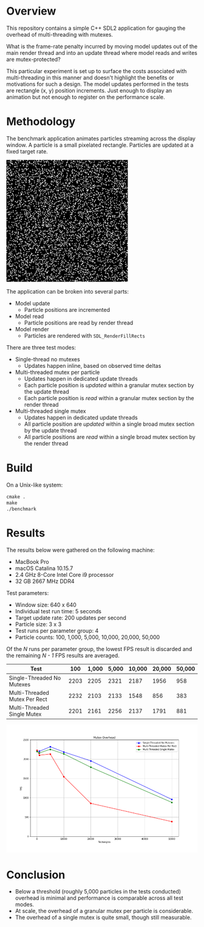 # Overview

This repository contains a simple C++ SDL2 application for gauging the overhead of multi-threading
with mutexes.

What is the frame-rate penalty incurred by moving model updates out of the main render thread and into an 
update thread where model reads and writes are mutex-protected?

This particular experiment is set up to surface the costs associated with multi-threading in this manner 
and doesn't highlight the benefits or motivations for such a design. The model updates performed in the
tests are rectangle (x, y) position increments. Just enough to display an animation but not enough
to register on the performance scale.

# Methodology

The benchmark application animates particles streaming across the display window. 
A particle is a small pixelated rectangle. Particles are updated at a fixed target rate.

![Results](docs/display.png)

The application can be broken into several parts: 

* Model update
  * Particle positions are incremented
* Model read
  * Particle positions are read by render thread
* Model render
  * Particles are rendered with `SDL_RenderFillRects`

There are three test modes:

* Single-thread no mutexes
  * Updates happen inline, based on observed time deltas
* Multi-threaded mutex per particle
  * Updates happen in dedicated update threads
  * Each particle position is _updated_ within a granular mutex section by the update thread
  * Each particle position is _read_ within a granular mutex section by the render thread
* Multi-threaded single mutex
  * Updates happen in dedicated update threads
  * All particle position are _updated_ within a single broad mutex section by the update thread
  * All particle positions are _read_ within a single broad mutex section by the render thread

# Build

On a Unix-like system:

```
cmake .
make
./benchmark
```

# Results

The results below were gathered on the following machine:

* MacBook Pro
* macOS Catalina 10.15.7
* 2.4 GHz 8-Core Intel Core i9 processor
* 32 GB 2667 MHz DDR4

Test parameters:

* Window size: 640 x 640
* Individual test run time: 5 seconds
* Target update rate: 200 updates per second
* Particle size: 3 x 3
* Test runs per parameter group: 4
* Particle counts: 100, 1,000, 5,000, 10,000, 20,000, 50,000

Of the _N_ runs per parameter group, the lowest FPS result is discarded and the remaining _N - 1_ 
FPS results are averaged.

|Test|100|1,000|5,000|10,000|20,000|50,000|
|------|---|-----|-----|------|------|------|
|Single-Threaded No Mutexes|2203|2205|2321|2187|1956|958|
|Multi-Threaded Mutex Per Rect|2232|2103|2133|1548|856|383|
|Multi-Threaded Single Mutex|2201|2161|2256|2137|1791|881|

![Results](docs/sdl-thread-mutex-results.png)

# Conclusion

* Below a threshold (roughly 5,000 particles in the tests conducted) overhead is minimal and performance is comparable across all test modes.
* At scale, the overhead of a granular mutex per particle is considerable.
* The overhead of a single mutex is quite small, though still measurable.